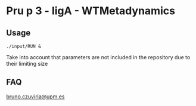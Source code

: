 # Pru p 3 - ligA - WTMetadynamics

## Usage

	./input/RUN &

Take into account that parameters are not included in the repository due
to their limiting size

## FAQ

bruno.czuviria@upm.es


